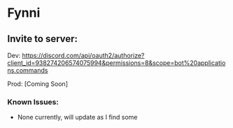 # Fynni

## Invite to server:
Dev: https://discord.com/api/oauth2/authorize?client_id=938274206574075994&permissions=8&scope=bot%20applications.commands

Prod: [Coming Soon]

### Known Issues:
 - None currently, will update as I find some